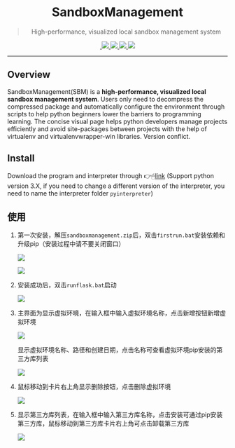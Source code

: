 <div align="center">
  <img src="https://github.com/SimonWDC/sandboxmanagement/blob/main/static/favicon.png" alt="">
  <h1>SandboxManagement</h1>
  <blockquote>High-performance, visualized local sandbox management system </blockquote>
  <a href="https://github.com/SimonWDC/sandboxmanagement/releases/tag/v0.9_beta">
    <img src="https://img.shields.io/github/v/release/SimonWDC/sandboxmanagement?style=flat-square" alt="">
  </a>
  <a href="https://github.com/SimonWDC/sandboxmanagement/archive/refs/heads/main.zip">
    <img src="https://img.shields.io/github/languages/code-size/SimonWDC/sandboxmanagement?color=red&style=flat-square">
  </a>
  <a href="https://github.com/SimonWDC/sandboxmanagement/archive/refs/heads/main.zip">
    <img src="https://img.shields.io/github/downloads/SimonWDC/sandboxmanagement/total?style=flat-square">
  </a>
  <a href="https://github.com/SimonWDC/sandboxmanagement">
    <img src="https://img.shields.io/github/last-commit/SimonWDC/sandboxmanagement?color=orange&style=flat-square">
  </a>
  <a href="https://github.com/SimonWDC/sandboxmanagement/blob/main/LICENSE">
    <img src="https://img.shields.io/github/license/SimonWDC/sandboxmanagement?color=li&style=flat-square">
  </a>
</div>

---
## Overview
SandboxManagement(SBM) is a **high-performance, visualized local sandbox management system**. 
Users only need to decompress the compressed package and automatically configure the environment through scripts to 
help python beginners lower the barriers to programming learning. 
The concise visual page helps python developers manage projects efficiently and avoid site-packages between projects 
with the help of virtualenv and virtualenvwrapper-win libraries. Version conflict.

## Install

Download the program and interpreter through 👉🖱[link](https://github.com/SimonWDC/sandboxmanagement/releases/tag/v0.1)
(Support python version 3.X, if you need to change a different version of the interpreter, you need to name the interpreter folder `pyinterpreter`)

## 使用

1. 第一次安装，解压`sandboxmanagement.zip`后，双击`firstrun.bat`安装依赖和升级pip（安装过程中请不要关闭窗口）

   ![](https://github.com/SimonWDC/sandboxmanagement/blob/main/img/Snipaste_2021-02-16_21-45-11.png)

   ![](https://github.com/SimonWDC/sandboxmanagement/blob/main/img/Snipaste_2021-02-16_21-45-46.png)

2. 安装成功后，双击`runflask.bat`启动

   ![](https://github.com/SimonWDC/sandboxmanagement/blob/main/img/Snipaste_2021-02-16_21-46-14.png)

3. 主界面为显示虚拟环境，在输入框中输入虚拟环境名称，点击新增按钮新增虚拟环境

   ![](https://github.com/SimonWDC/sandboxmanagement/blob/main/img/Snipaste_2021-02-16_21-48-13.png)

   显示虚拟环境名称、路径和创建日期，点击名称可查看虚拟环境pip安装的第三方库列表

   ![](https://github.com/SimonWDC/sandboxmanagement/blob/main/img/Snipaste_2021-02-16_21-49-17.png)

4. 鼠标移动到卡片右上角显示删除按钮，点击删除虚拟环境

   ![](https://github.com/SimonWDC/sandboxmanagement/blob/main/img/Snipaste_2021-02-16_21-49-39.png)

5. 显示第三方库列表，在输入框中输入第三方库名称，点击安装可通过pip安装第三方库，鼠标移动到第三方库卡片右上角可点击卸载第三方库

   ![](https://github.com/SimonWDC/sandboxmanagement/blob/main/img/Snipaste_2021-02-16_21-51-13.png)
